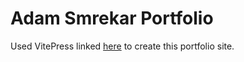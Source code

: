 # Adam Smrekar Portfolio

Used VitePress linked [here](https://github.com/vuejs/vitepress) to create this portfolio site.